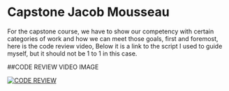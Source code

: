 # Capstone Jacob Mousseau

For the capstone course, we have to show our competency with certain categories of work and how we can meet those goals, first and foremost, here is the code review video, Below it is a link to the script I used to guide myself, but it should not be 1 to 1 in this case. 

##CODE REVIEW VIDEO IMAGE

[![CODE REVIEW](https://img.youtube.com/vi/7VPagv84TxQ/0.jpg)](https://www.youtube.com/watch?v=7VPagv84TxQ)


